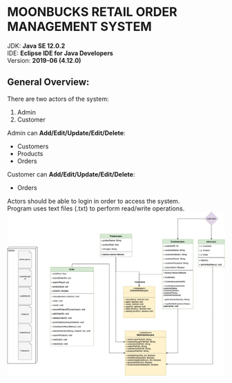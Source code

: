# MOONBUCKS RETAIL ORDER MANAGEMENT SYSTEM
JDK: **Java SE 12.0.2**<br />
IDE: **Eclipse IDE for Java Developers**<br />
Version: **2019-06 (4.12.0)**<br />
## General Overview:
There are two actors of the system:
1. Admin
2. Customer

Admin can **Add/Edit/Update/Edit/Delete**:
- Customers
- Products
- Orders

Customer can **Add/Edit/Update/Edit/Delete**:
- Orders
<p> Actors should be able to login in order to access the system.
<br /> Program uses text files (.txt) to perform read/write operations.
<img src="General-Overview.jpg" align="center"/>
